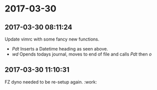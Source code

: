 # 2017-03-30

## 2017-03-30 08:11:24
Update vimrc with some fancy new functions.
 - *Pdt* Inserts a Datetime heading as seen above.
 - *<leader>w<leader>d* Opends todays journal, moves to end of file and calls _Pdt_ then _o_ 

## 2017-03-30 11:10:31
FZ dyno needed to be re-setup again. :work:

